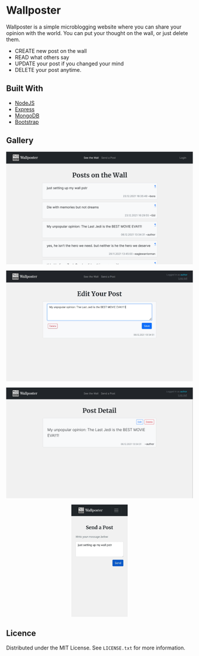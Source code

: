 # Wallposter

Wallposter is a simple microblogging website where you can share your opinion with the world. You can put your thought on the wall, or just delete them. 

- CREATE new post on the wall
- READ what others say
- UPDATE your post if you changed your mind
- DELETE your post anytime.



<!--

Wallposter is live on [TO BE ADDED](#)

-->

## Built With

- [NodeJS](https://nodejs.org)
- [Express](https://expressjs.com/)
- [MongoDB](https://www.mongodb.com/)
- [Bootstrap](https://getbootstrap.com/)



## Gallery

![Posts List](_res_README/post-list.png)



![Post Edit Page](_res_README/post-edit.jpg)



![View Single Post](_res_README/post-detail.png)


<div align="center">
    <img src="_res_README/mobile_post-new.jpg" style="width: 30%">
</div>


## Licence

Distributed under the MIT License. See `LICENSE.txt` for more information.

